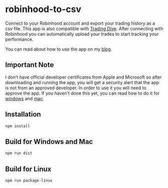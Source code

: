 # robinhood-to-csv
Connect to your Robinhood account and export your trading history as a csv file. This app is also compatible with [Trading Dive](https://tradingdive.com). After connecting with Robinhood you can automatically upload your trades to start tracking your performance.

You can read about how to use the app on my [blog](https://tradingdive.com/blog).

## Important Note
I don’t have official developer certificates from Apple and Microsoft so after downloading and running the app, you will get a security alert that the app is not from an approved developer. In order to use it you will need to approve the app. If you haven’t done this yet, you can read how to do it for [windows](https://www.addictivetips.com/windows-tips/stop-windows-10-from-asking-for-admin-rights-to-run-unknown-apps/) and [mac](https://www.howtogeek.com/205393/gatekeeper-101-why-your-mac-only-allows-apple-approved-software-by-default/).

## Installation
```bash
npm install
```

## Build for Windows and Mac
```bash
npm run dist
```

## Build for Linux
```bash
npm run package-linux
```